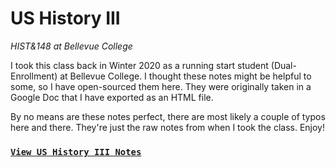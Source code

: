 # US History III

_HIST&148 at Bellevue College_

I took this class back in Winter 2020 as a running start student (Dual-Enrollment) at Bellevue College. I thought these notes might be helpful to some, so I have open-sourced them here. They were originally taken in a Google Doc that I have exported as an HTML file.

By no means are these notes perfect, there are most likely a couple of typos here and there. They're just the raw notes from when I took the class. Enjoy!

### [`View US History III Notes`](/index.html)
